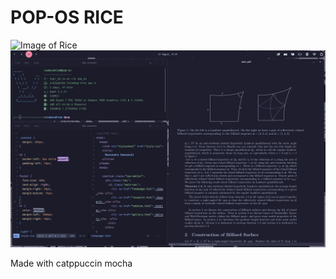 # POP-OS RICE
![Image of Rice](https://github.com/ManuSomvanshi/PopOS-Catppuccin-Mocha/blob/master/assets/rice-wallpaper.png?raw=true)
![Image of Rice with Apps](https://github.com/ManuSomvanshi/PopOS-Catppuccin-Mocha/blob/master/assets/rice-with-apps.png?raw=true)

Made with catppuccin mocha
